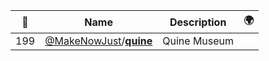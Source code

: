 |:star2: | Name | Description | 🌍|
|---|---|---|---|
|199|[@MakeNowJust](https://github.com/MakeNowJust)/[**quine**](https://github.com/MakeNowJust/quine)|Quine Museum||

